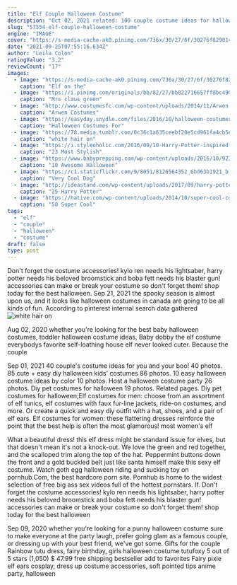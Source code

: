 ```yaml
---
title: "Elf Couple Halloween Costume"
description: "Oct 02, 2021 related: 100 couple costume ideas for halloween.  56. Elf on a shelf. Photo: amazon. Then you get to sit in the most bizarre places all night. Rasta imposta men's elf on a shelf."
slug: "57554-elf-couple-halloween-costume"
engine: "IMAGE"
cover: "https://s-media-cache-ak0.pinimg.com/736x/30/27/6f/30276f82901471becb090973fb123be9.jpg"
date: "2021-09-25T07:55:16.634Z"
author: "Leila Colon"
ratingValue: "3.2"
reviewCount: "17"
images:
  - image: "https://s-media-cache-ak0.pinimg.com/736x/30/27/6f/30276f82901471becb090973fb123be9.jpg"
    caption: "Elf on the"
  - image: "https://i.pinimg.com/originals/bb/82/27/bb822716657ff8bc4907f2ca4eba04f1.jpg"
    caption: "Mrs claus green"
  - image: "http://www.costumesfc.com/wp-content/uploads/2014/11/Arwen-Lord-of-the-Rings-Costume.jpg"
    caption: "Arwen Costumes"
  - image: "https://easyday.snydle.com/files/2016/10/halloween-costumes-for-dogs-28.jpg"
    caption: "Halloween Costumes For"
  - image: "https://78.media.tumblr.com/0c36c1a635ceebf20e5cd961fa4cb5eb/tumblr_oyce97XURN1tpunjbo1_500.jpg"
    caption: "white hair on"
  - image: "https://i.styleoholic.com/2016/09/10-Harry-Potter-inspired-cosplay-for-a-couple.jpg"
    caption: "23 Most Stylish"
  - image: "https://www.babyprepping.com/wp-content/uploads/2016/10/923bf66e180ae36a6edfa5292e28bebf.jpg"
    caption: "10 Awesome Halloween"
  - image: "https://c1.staticflickr.com/9/8051/8126564352_6bd63b1921_b.jpg"
    caption: "Very Cool Dog"
  - image: "http://ideastand.com/wp-content/uploads/2017/09/harry-potter-costumes/19-harry-potter-halloween-costume-diy.jpg"
    caption: "25 Harry Potter"
  - image: "https://hative.com/wp-content/uploads/2014/10/super-cool-costume-ideas/20-bride-of-frankenstein-costume.jpg"
    caption: "50 Super Cool"
tags:
  - "elf"
  - "couple"
  - "halloween"
  - "costume"
draft: false
type: post
---
```


Don't forget the costume accessories! kylo ren needs his lightsaber, harry potter needs his beloved broomstick and boba fett needs his blaster gun! accessories can make or break your costume so don't forget them! shop today for the best halloween. Sep 21, 2021 the spooky season is almost upon us, and it looks like halloween costumes in canada are going to be all kinds of fun. According to pinterest internal search data gathered
![white hair on](https://78.media.tumblr.com/0c36c1a635ceebf20e5cd961fa4cb5eb/tumblr_oyce97XURN1tpunjbo1_500.jpg "white hair on")

Aug 02, 2020 whether you&#39;re looking for the best baby halloween costumes, toddler halloween costume ideas,  Baby dobby the elf costume everybodys favorite self-loathing house elf never looked cuter. Because the couple
<!--inArticleAds-->

<!--galleryOne-->

Sep 01, 2021 40 couple's costume ideas for you and your boo! 40 photos. 85 cute + easy diy halloween kids' costumes 86 photos. 10 easy halloween costume ideas by color 10 photos. Host a halloween costume party 26 photos. Diy pet costumes for halloween 19 photos. Related pages. Diy pet costumes for halloween;Elf costumes for men: choose from an assortment of elf tunics, elf costumes with faux fur-line jackets, ride-on costumes, and more. Or create a quick and easy diy outfit with a hat, shoes, and a pair of elf ears. Elf costumes for women: these flattering dresses reinforce the point that the best help is often the most glamorous! most women's elf
<!--inArticleAds-->

<!--galleryTwo-->

What a beautiful dress! this elf dress might be standard issue for elves, but that doesn't mean it's not a knock-out. We love the green and red together, and the scalloped trim along the top of the hat. Peppermint buttons down the front and a gold buckled belt just like santa himself make this sexy elf costume. Watch goth egg halloween riding and sucking toy on pornhub.Com, the best hardcore porn site. Pornhub is home to the widest selection of free big ass sex videos full of the hottest pornstars. If. Don't forget the costume accessories! kylo ren needs his lightsaber, harry potter needs his beloved broomstick and boba fett needs his blaster gun! accessories can make or break your costume so don't forget them! shop today for the best halloween
<!--galleryThree-->

Sep 09, 2020 whether you're looking for a punny halloween costume sure to make everyone at the party laugh, prefer going glam as a famous couple, or dressing up with your best friend, we've got some. Gifts for the couple  Rainbow tutu dress, fairy birthday, girls halloween costume tutufoxy 5 out of 5 stars (1,050) $ 47.99 free shipping bestseller add to favorites Fairy pixie elf ears cosplay, dress up costume accessories, soft pointed tips anime party, halloween